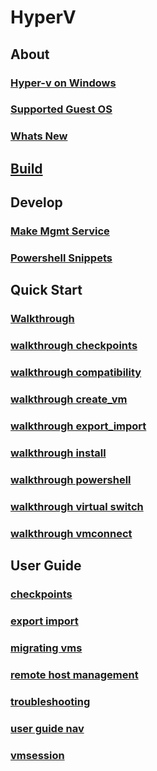 # HyperV
## About
### [Hyper-v on Windows](about/hyperv_on_windows_new.md)
### [Supported Guest OS](about/supported_guest_os_new.md)
### [Whats New](about/whats_new.md)
## [Build](about/build.md)
## Develop
### [Make Mgmt Service](develop/make_mgmt_service.md)
### [Powershell Snippets](develop/powershell_snippets.md)
## Quick Start
### [Walkthrough](quick_start/walkthrough.md)
### [walkthrough checkpoints](quick_start/walkthrough_checkpoints.md)
### [walkthrough compatibility](quick_start/walkthrough_compatibility.md)
### [walkthrough create_vm](quick_start/walkthrough_create_vm.md)
### [walkthrough export_import](quick_start/walkthrough_export_import.md)
### [walkthrough install](quick_start/walkthrough_install.md)
### [walkthrough powershell](quick_start/walkthrough_powershell.md)
### [walkthrough virtual switch](quick_start/walkthrough_virtual_switch.md)
### [walkthrough vmconnect](quick_start/walkthrough_vmconnect.md)
## User Guide
### [checkpoints](user_guide/checkpoints.md)
### [export import](user_guide/export_import.md)
### [migrating vms](user_guide/migrating_vms.md)
### [remote host management](user_guide/remote_host_management.md)
### [troubleshooting](user_guide/troubleshooting.md)
### [user guide nav](user_guide/user_guide_nav.md)
### [vmsession](user_guide/vmsession.md)
